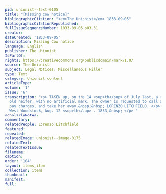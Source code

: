 ```yaml
---
pid: unionist--text-0105
title: "[Missing cow notice]"
bibliographicCitation: "<em>The Unionist</em> 1833-09-05"
bibliographicCitationRepublished: 
fullIssueSequenceNumber: 1833-09-05 p03.31
creator: 
dateCreated: '1833-09-05'
description: Missing Cow notice
language: English
publisher: The Unionist
IsPartOf: 
rights: https://creativecommons.org/publicdomain/mark/1.0/
source: The Unionist
subject: Legal Notices; Miscellaneous Filler
type: Text
category: Unionist content
articleType: 
volume: '1'
issue: '6'
transcription: "<p> TAKEN up, on the 14 <sup>th</sup> of July last, a red one year
  old heifer, with no artificial mark. The owner is requested to call and prove property,
  pay charges, and take her away.&nbsp;&nbsp; LORENZO LITCHFIELD. </p> <p> &nbsp;&nbsp;&nbsp;&nbsp;&nbsp;&nbsp;&nbsp;&nbsp;&nbsp;&nbsp;&nbsp;
  West Woodstock, Aug. 12 <sup>th</sup> . 1833,&nbsp; </p> "
scholarlyNotes: 
commentary: 
relatedPeople: Lorenzo Litchfield
featured: 
repeated: 
relatedImage: unionist--image-0175
relatedText: 
relatedTextIssue: 
filename: 
caption: 
order: '104'
layout: items_item
collection: items
thumbnail: 
manifest: 
full: 
---
```

